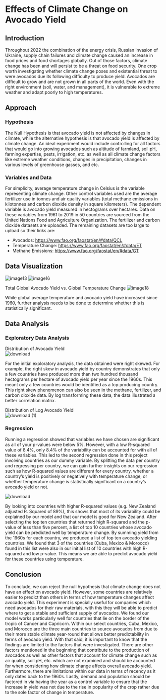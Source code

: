# Effects of Climate Change on Avocado Yield
## Introduction
Throughout 2022 the combination of the energy crisis, Russian invasion of Ukraine, supply chain failures and climate change caused an increase in food prices and food shortages globally. Out of those factors, climate change has been and will persist to be a threat on food security. One crop worth investigating whether climate change poses and existential threat to were avocados due its following difficulty to produce yield. Avocados are difficult to grow and are not grown in all parts of the world. Even with the right environment (soil, water, and management), it is vulnerable to extreme weather and adapt poorly to high temperatures. 

## Approach
### Hypothesis
The Null Hypothesis is that avocado yield is not affected by changes in climate, while the alternative hypothesis is that avocado yield is affected by climate change. An ideal experiment would include controlling for all factors that would go into growing avocados such as altitude of farmland, soil pH, farming expertise, pests, irrigation, etc. as well as all climate change factors like extreme weather conditions, changes in precipitation, changes in various levels of greenhouse gasses, and etc.

### Variables and Data
For simplicity, average temperature change in Celsius is the variable representing climate change. Other control variables used are the average fertilizer use in tonnes and air quality variables (total methane emissions in kilotonnes and carbon dioxide density in square kilometers). The dependent variable is avocado yield measured in hectograms over hectares. Data on these variables from 1961 to 2019 in 50 countries are sourced from the United Nations Food and Agriculture Organization. The fertilizer and carbon dioxide datasets are uploaded. The remaining datasets are too large to upload so their links are: 
* Avocados: https://www.fao.org/faostat/en/#data/QCL 
* Temperature Change: https://www.fao.org/faostat/en/#data/ET 
* Methane Emissions: https://www.fao.org/faostat/en/#data/GT

## Data Visualization

![image13](https://user-images.githubusercontent.com/105828433/208839783-47c664e2-774d-4639-a4f8-09572d7c14af.gif)
![image16](https://user-images.githubusercontent.com/105828433/208839377-bf6a30dc-b95c-48a0-8721-07ed6aa67c33.gif)

Total Global Avocado Yield vs. Global Temperature Change
![image18](https://user-images.githubusercontent.com/105828433/208839926-d21e47cf-2aa1-4e2c-a850-5201585a4b75.png)

While global average temperature and avocado yield have increased since 1960, further analysis needs to be done to determine whether this is statistically significant.

## Data Analysis
### Exploratory Data Analysis

Distribution of Avocado Yield\
![download](https://user-images.githubusercontent.com/105828433/208842313-3ad2dfbb-5168-4a6d-97d4-8427e1dd8419.jpg)

For the initial exploratory analysis, the data obtained were right skewed. For example, the right skew in avocado yield by country demonstrates that only a few countries have produced more than two hundred thousand hectograms per hectare of avocado yield per year since the 1960s. This meant only a few countries would be identified as a top producing country. This right skew phenomenon can also be seen in the methane, fertilizer, and carbon dioxide data. By log transforming these data, the data illustrated a better correlation matrix.

Distribution of Log Avocado Yield\
![download (1)](https://user-images.githubusercontent.com/105828433/208842342-a374107c-b22d-4435-879a-113029268b6a.jpg)

### Regression
Running a regression showed that variables we have chosen are significant as all of your p-values were below 5%. However, with a low R-squared value of 8.4%, only 8.4% of the variability can be accounted for with all of these variables. This led to the second regression done in this project involving countries as our dummy variable. By splitting the data per country and regressing per country, we can gain further insights on our regression such as how R-squared values are different for every country, whether a country’s yield is positively or negatively with temperature change, or whether temperature change is statistically significant on a country’s avocado yield or not.

![download](https://user-images.githubusercontent.com/105828433/208841640-0b611261-1173-46a1-848f-e057e08e709f.jpg)

By looking into countries with higher R-squared values (e.g. New Zealand adjusted R. Squared of 89%), this shows that most of its variability could be explained by our model and that our model is good for New Zealand. After selecting the top ten countries that returned high R-squared and the p-value of less than five percent, a list of top 10 countries whose avocado yield can be predicted well by temperature change. By summing yield from the 1960s for each country, we produced a list of top ten avocado yielding countries. We found that 3 of the countries (Cuba, Mexico & Morocco) found in this list were also in our initial list of 10 countries with high R-squared and low p-value. This means we are able to predict avocado yield for these countries using temperature. 

## Conclusion
To conclude, we can reject the null hypothesis that climate change does not have an effect on avocado yield. However, some countries are relatively easier to predict than others in terms of how temperature changes affect avocado yield. This experiment is specially useful for companies which need avocados for their raw materials, with this they will be able to predict where to get a stable and sufficient supply of avocados. We found our model works particularly well for countries that lie on the border of the tropic of Cancer and Capricorn. Within our select countries, Cuba, Mexico, and Morocco are the three main countries to source avocados from due to their more stable climate year-round that allows better predictability in terms of avocado yield. With that said, it is important to know that the findings are limited to the factors that were investigated. There are other factors mentioned in the beginning that contribute to the production of avocados as well as other factors that account for climate change such as air quality, soil pH, etc. which are not examined and should be accounted for when considering how climate change affects overall avocado yield. Furthermore, there are limitations within our data in terms of recency as it only dates back to the 1960s. Lastly, demand and population should be factored in via having the year as a control variable to ensure that the increase in yield was not due to the rise in popularity of the crop rather due to the sole factor of change in temperature.

